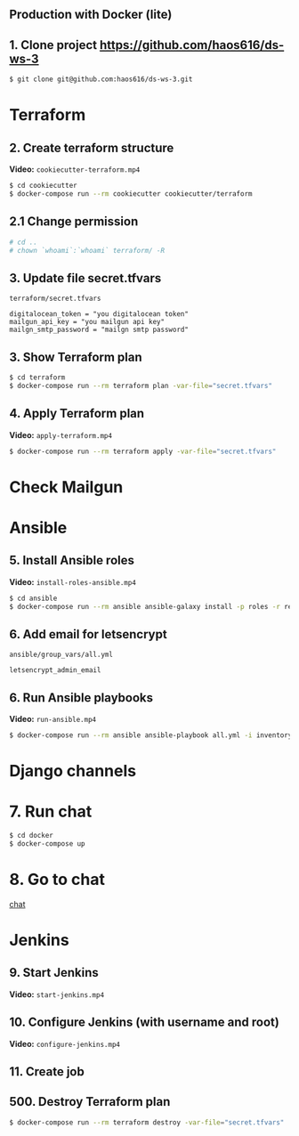 Production with Docker (lite)
-----------------------------

## 1. Clone project https://github.com/haos616/ds-ws-3
```bash
$ git clone git@github.com:haos616/ds-ws-3.git
```
# Terraform

## 2. Create terraform structure

**Video:**  `cookiecutter-terraform.mp4`

```bash
$ cd cookiecutter
$ docker-compose run --rm cookiecutter cookiecutter/terraform
```

## 2.1 Change permission
```bash
# cd ..
# chown `whoami`:`whoami` terraform/ -R
```

## 3. Update file secret.tfvars

`terraform/secret.tfvars`
```
digitalocean_token = "you digitalocean token"
mailgun_api_key = "you mailgun api key"
mailgn_smtp_password = "mailgn smtp password"
```

## 3. Show Terraform plan
```bash
$ cd terraform
$ docker-compose run --rm terraform plan -var-file="secret.tfvars"
```

## 4. Apply Terraform plan

**Video:**  `apply-terraform.mp4`

```bash
$ docker-compose run --rm terraform apply -var-file="secret.tfvars"
```

# Check Mailgun


# Ansible

## 5. Install Ansible roles

**Video:**  `install-roles-ansible.mp4`

```bash
$ cd ansible
$ docker-compose run --rm ansible ansible-galaxy install -p roles -r requirements.yml
```

## 6. Add email for letsencrypt

`ansible/group_vars/all.yml`
```
letsencrypt_admin_email
```

## 6. Run Ansible playbooks

**Video:**  `run-ansible.mp4`

```bash
$ docker-compose run --rm ansible ansible-playbook all.yml -i inventory
```

# Django channels

# 7. Run chat
```bash
$ cd docker
$ docker-compose up
```

# 8. Go to chat
[chat](http://127.0.0.1/)

# Jenkins

## 9. Start Jenkins

**Video:**  `start-jenkins.mp4`

## 10. Configure Jenkins (with username and root)

**Video:**  `configure-jenkins.mp4`

## 11. Create job



## 500. Destroy Terraform plan
```bash
$ docker-compose run --rm terraform destroy -var-file="secret.tfvars"
```
